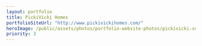 ```yaml
---
layout: portfolio
title: PickiVicki Homes
portfolioSiteUrl: "http://www.pickivickihomes.com/"
heroImage: /public/assets/photos/portfolio-website-photos/pickivicki-scr.png
priority: 3
---
```

